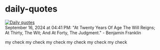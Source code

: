 # daily-quotes

[![Daily quotes](https://github.com/ceepu8/daily-quotes/actions/workflows/daily-quote.yml/badge.svg)](https://github.com/ceepu8/daily-quotes/actions/workflows/daily-quote.yml)<br/>
September 16, 2024 at 04:41 PM: "At Twenty Years Of Age The Will Reigns; At Thirty, The Wit; And At Forty, The Judgment." - Benjamin Franklin

my check
my check
my check
my check
my check
my check
